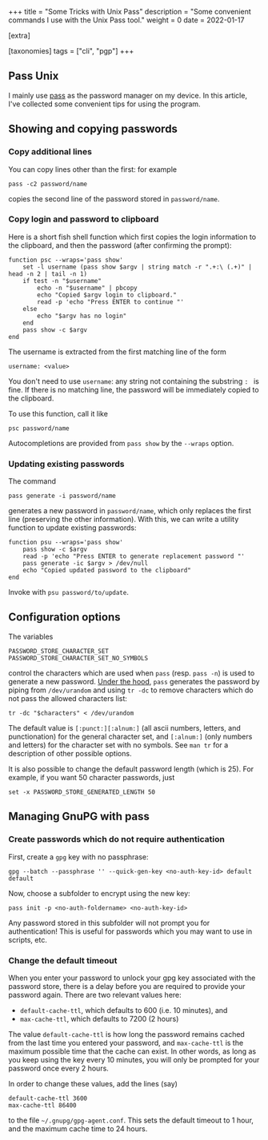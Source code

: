 +++
title = "Some Tricks with Unix Pass"
description = "Some convenient commands I use with the Unix Pass tool."
weight = 0
date = 2022-01-17

[extra]

[taxonomies]
tags = ["cli", "pgp"]
+++
## Pass Unix
I mainly use [pass](https://www.passwordstore.org/) as the password manager on my device.
In this article, I've collected some convenient tips for using the program.
## Showing and copying passwords
### Copy additional lines
You can copy lines other than the first: for example
```
pass -c2 password/name
```
copies the second line of the password stored in `password/name`.

### Copy login and password to clipboard
Here is a short fish shell function which first copies the login information to the clipboard, and then the password (after confirming the prompt):
```
function psc --wraps='pass show'
    set -l username (pass show $argv | string match -r ".+:\ (.+)" | head -n 2 | tail -n 1)
    if test -n "$username"
        echo -n "$username" | pbcopy
        echo "Copied $argv login to clipboard."
        read -p 'echo "Press ENTER to continue "'
    else
        echo "$argv has no login"
    end
    pass show -c $argv
end
```
The username is extracted from the first matching line of the form
```
username: <value>
```
You don't need to use `username`: any string not containing the substring `: ` is fine.
If there is no matching line, the password will be immediately copied to the clipboard.

To use this function, call it like
```
psc password/name
```
Autocompletions are provided from `pass show` by the `--wraps` option.

### Updating existing passwords
The command
```
pass generate -i password/name
```
generates a new password in `password/name`, which only replaces the first line (preserving the other information).
With this, we can write a utility function to update existing passwords:
```
function psu --wraps='pass show'
    pass show -c $argv
    read -p 'echo "Press ENTER to generate replacement password "'
    pass generate -ic $argv > /dev/null
    echo "Copied updated password to the clipboard"
end
```
Invoke with `psu password/to/update`.

## Configuration options
The variables
```
PASSWORD_STORE_CHARACTER_SET
PASSWORD_STORE_CHARACTER_SET_NO_SYMBOLS
```
control the characters which are used when `pass` (resp. `pass -n`) is used to generate a new password.
[Under the hood](https://git.zx2c4.com/password-store/tree/src/password-store.sh), `pass` generates the password by piping from `/dev/urandom` and using `tr -dc` to remove characters which do not pass the allowed characters list:
```
tr -dc "$characters" < /dev/urandom
```
The default value is `[:punct:][:alnum:]` (all ascii numbers, letters, and punctionation) for the general character set, and `[:alnum:]` (only numbers and letters) for the character set with no symbols.
See `man tr` for a description of other possible options.

It is also possible to change the default password length (which is 25).
For example, if you want 50 character passwords, just
```
set -x PASSWORD_STORE_GENERATED_LENGTH 50
```

## Managing GnuPG with pass
### Create passwords which do not require authentication
First, create a `gpg` key with no passphrase:
```
gpg --batch --passphrase '' --quick-gen-key <no-auth-key-id> default default
```
Now, choose a subfolder to encrypt using the new key:
```
pass init -p <no-auth-foldername> <no-auth-key-id>
```
Any password stored in this subfolder will not prompt you for authentication!
This is useful for passwords which you may want to use in scripts, etc.

### Change the default timeout
When you enter your password to unlock your gpg key associated with the password store, there is a delay before you are required to provide your password again.
There are two relevant values here:

- `default-cache-ttl`, which defaults to 600 (i.e. 10 minutes), and
- `max-cache-ttl`, which defaults to 7200 (2 hours)

The value `default-cache-ttl` is how long the password remains cached from the last time you entered your password, and `max-cache-ttl` is the maximum possible time that the cache can exist.
In other words, as long as you keep using the key every 10 minutes, you will only be prompted for your password once every 2 hours.

In order to change these values, add the lines (say)
```
default-cache-ttl 3600
max-cache-ttl 86400
```
to the file `~/.gnupg/gpg-agent.conf`.
This sets the default timeout to 1 hour, and the maximum cache time to 24 hours.
